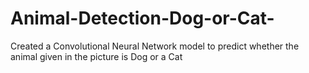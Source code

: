 # Animal-Detection-Dog-or-Cat-
Created a Convolutional Neural Network model to predict whether the animal given in the picture is Dog or a Cat
